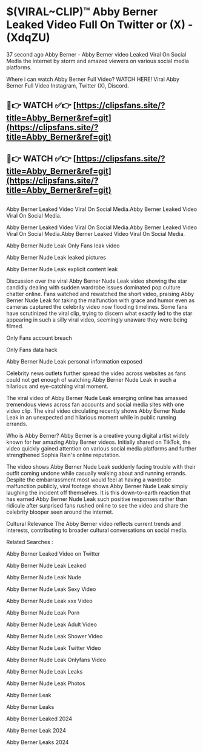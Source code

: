# $(VIRAL~CLIP)™ Abby Berner Leaked Video Full On Twitter or (X) -(XdqZU)
37 second ago Abby Berner - Abby Berner video Leaked Viral On Social Media the internet by storm and amazed viewers on various social media platforms.

Where i can watch Abby Berner Full Video? WATCH HERE! Viral Abby Berner Full Video Instagram, Twitter (X), Discord.

## 🔴👉 WATCH ✅👉 [https://clipsfans.site/?title=Abby_Berner&ref=git](https://clipsfans.site/?title=Abby_Berner&ref=git)
## 🔴👉 WATCH ✅👉 [https://clipsfans.site/?title=Abby_Berner&ref=git](https://clipsfans.site/?title=Abby_Berner&ref=git)
##
Abby Berner Leaked Video Viral On Social Media.Abby Berner Leaked Video Viral On Social Media.

Abby Berner Leaked Video Viral On Social Media.Abby Berner Leaked Video Viral On Social Media.Abby Berner Leaked Video Viral On Social Media.

Abby Berner Nude Leak Only Fans leak video

Abby Berner Nude Leak leaked pictures

Abby Berner Nude Leak explicit content leak

Discussion over the viral Abby Berner Nude Leak video showing the star candidly dealing with sudden wardrobe issues dominated pop culture chatter online. Fans watched and rewatched the short video, praising Abby Berner Nude Leak for taking the malfunction with grace and humor even as cameras captured the celebrity video now flooding timelines. Some fans have scrutinized the viral clip, trying to discern what exactly led to the star appearing in such a silly viral video, seemingly unaware they were being filmed.


Only Fans account breach

Only Fans data hack

Abby Berner Nude Leak personal information exposed

Celebrity news outlets further spread the video across websites as fans could not get enough of watching Abby Berner Nude Leak in such a hilarious and eye-catching viral moment.


The viral video of Abby Berner Nude Leak emerging online has amassed tremendous views across fan accounts and social media sites with one video clip. The viral video circulating recently shows Abby Berner Nude Leak in an unexpected and hilarious moment while in public running errands.


Who is Abby Berner? Abby Berner is a creative young digital artist widely known for her amazing Abby Berner videos. Initially shared on TikTok, the video quickly gained attention on various social media platforms and further strengthened Sophia Rain's online reputation.

The video shows Abby Berner Nude Leak suddenly facing trouble with their outfit coming undone while casually walking about and running errands. Despite the embarrassment most would feel at having a wardrobe malfunction publicly, viral footage shows Abby Berner Nude Leak simply laughing the incident off themselves. It is this down-to-earth reaction that has earned Abby Berner Nude Leak such positive responses rather than ridicule after surprised fans rushed online to see the video and share the celebrity blooper seen around the internet.

Cultural Relevance The Abby Berner video reflects current trends and interests, contributing to broader cultural conversations on social media.

Related Searches :

Abby Berner Leaked Video on Twitter

Abby Berner Nude Leak Leaked

Abby Berner Nude Leak Nude

Abby Berner Nude Leak Sexy Video

Abby Berner Nude Leak xxx Video

Abby Berner Nude Leak Porn

Abby Berner Nude Leak Adult Video

Abby Berner Nude Leak Shower Video

Abby Berner Nude Leak Twitter Video

Abby Berner Nude Leak Onlyfans Video

Abby Berner Nude Leak Leaks

Abby Berner Nude Leak Photos

Abby Berner Leak

Abby Berner Leaks

Abby Berner Leaked 2024

Abby Berner Leak 2024

Abby Berner Leaks 2024
